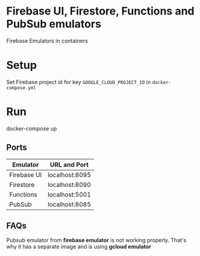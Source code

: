 # Firebase UI, Firestore, Functions and PubSub emulators
Firebase Emulators in containers

# Setup
Set Firebase project id for key `GOOGLE_CLOUD_PROJECT_ID` in `docker-compose.yml`

# Run
docker-compose up

## Ports
|Emulator        |URL and Port     |
|----------------|-----------------|
|Firebase UI     | localhost:8095  |
|Firestore       | localhost:8090  |
|Functions       | localhost:5001  |
|PubSub          | localhost:8085  |

## FAQs
Pubsub emulator from **firebase emulator** is not working properly. That's why it has a separate image and is using **gcloud emulator**


